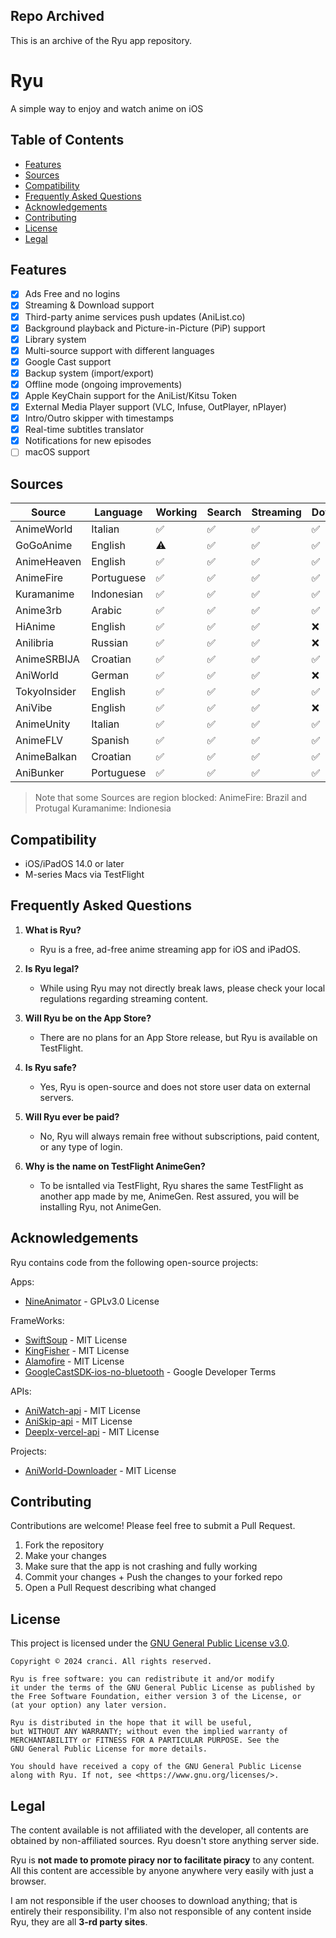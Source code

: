 ## Repo Archived
This is an archive of the Ryu app repository.

# Ryu

A simple way to enjoy and watch anime on iOS

</div>

## Table of Contents

- [Features](#features)
- [Sources](#sources)
- [Compatibility](#compatibility)
- [Frequently Asked Questions](#frequently-asked-questions)
- [Acknowledgements](#acknowledgements)
- [Contributing](#contributing)
- [License](#license)
- [Legal](#legal)

## Features

- [x] Ads Free and no logins
- [x] Streaming & Download support
- [x] Third-party anime services push updates (AniList.co)
- [x] Background playback and Picture-in-Picture (PiP) support
- [x] Library system
- [x] Multi-source support with different languages
- [x] Google Cast support
- [x] Backup system (import/export)
- [x] Offline mode (ongoing improvements)
- [x] Apple KeyChain support for the AniList/Kitsu Token
- [x] External Media Player support (VLC, Infuse, OutPlayer, nPlayer)
- [x] Intro/Outro skipper with timestamps
- [x] Real-time subtitles translator
- [x] Notifications for new episodes
- [ ] macOS support

## Sources

| Source       | Language   | Working| Search | Streaming| Download |
| ------------ | ---------- | ------ | ------ | -------- | -------- |
| AnimeWorld   | Italian    |   ✅   |   ✅   |    ✅    |    ✅   |
| GoGoAnime    | English    |   ⚠️   |   ✅   |    ✅    |    ✅   |
| AnimeHeaven  | English    |   ✅   |   ✅   |    ✅    |    ✅   |
| AnimeFire    | Portuguese |   ✅   |   ✅   |    ✅    |    ✅   |
| Kuramanime   | Indonesian |   ✅   |   ✅   |    ✅    |    ✅   |
| Anime3rb     | Arabic     |   ✅   |   ✅   |    ✅    |    ✅   |
| HiAnime      | English    |   ✅   |   ✅   |    ✅    |    :x:  |
| Anilibria    | Russian    |   ✅   |   ✅   |    ✅    |    :x:  |
| AnimeSRBIJA  | Croatian   |   ✅   |   ✅   |    ✅    |    ✅   |
| AniWorld     | German     |   ✅   |   ✅   |    ✅    |    :x:  |
| TokyoInsider | English    |   ✅   |   ✅   |    ✅    |    ✅   |
| AniVibe      | English    |   ✅   |   ✅   |    ✅    |    :x:  |
| AnimeUnity   | Italian    |   ✅   |   ✅   |    ✅    |    ✅   |
| AnimeFLV     | Spanish    |   ✅   |   ✅   |    ✅    |    ✅   |
| AnimeBalkan  | Croatian   |   ✅   |   ✅   |    ✅    |    ✅   | 
| AniBunker    | Portuguese |   ✅   |   ✅   |    ✅    |    ✅   |

> Note that some Sources are region blocked:
> AnimeFire: Brazil and Protugal 
> Kuramanime: Indionesia

## Compatibility

- iOS/iPadOS 14.0 or later
- M-series Macs via TestFlight

## Frequently Asked Questions

1. **What is Ryu?**
   - Ryu is a free, ad-free anime streaming app for iOS and iPadOS.

2. **Is Ryu legal?**
   - While using Ryu may not directly break laws, please check your local regulations regarding streaming content.

3. **Will Ryu be on the App Store?**
   - There are no plans for an App Store release, but Ryu is available on TestFlight.

4. **Is Ryu safe?**
   - Yes, Ryu is open-source and does not store user data on external servers.

5. **Will Ryu ever be paid?**
   - No, Ryu will always remain free without subscriptions, paid content, or any type of login.

6. **Why is the name on TestFlight AnimeGen?**
   - To be isntalled via TestFlight, Ryu shares the same TestFlight as another app made by me, AnimeGen. Rest assured, you will be installing Ryu, not AnimeGen.

## Acknowledgements

Ryu contains code from the following open-source projects:

Apps:
- [NineAnimator](https://github.com/SuperMarcus/NineAnimator) - GPLv3.0 License

FrameWorks:
- [SwiftSoup](https://github.com/scinfu/SwiftSoup) - MIT License
- [KingFisher](https://github.com/onevcat/Kingfisher) - MIT License
- [Alamofire](https://github.com/Alamofire/Alamofire) - MIT License
- [GoogleCastSDK-ios-no-bluetooth](https://github.com/SRGSSR/GoogleCastSDK-ios-no-bluetooth) - Google Developer Terms

APIs:
- [AniWatch-api](https://github.com/ghoshritesh12/aniwatch-api) - MIT License
- [AniSkip-api](https://github.com/aniskip/aniskip-api) - MIT License
- [Deeplx-vercel-api](https://github.com/bropines/Deeplx-vercel) - MIT License

Projects:
- [AniWorld-Downloader](https://github.com/phoenixthrush/AniWorld-Downloader) - MIT License

## Contributing

Contributions are welcome! Please feel free to submit a Pull Request.

1. Fork the repository
2. Make your changes
3. Make sure that the app is not crashing and fully working
4. Commit your changes + Push the changes to your forked repo
5. Open a Pull Request describing what changed

## License

This project is licensed under the [GNU General Public License v3.0](LICENSE).

```
Copyright © 2024 cranci. All rights reserved.

Ryu is free software: you can redistribute it and/or modify
it under the terms of the GNU General Public License as published by
the Free Software Foundation, either version 3 of the License, or
(at your option) any later version.

Ryu is distributed in the hope that it will be useful,
but WITHOUT ANY WARRANTY; without even the implied warranty of
MERCHANTABILITY or FITNESS FOR A PARTICULAR PURPOSE. See the
GNU General Public License for more details.

You should have received a copy of the GNU General Public License
along with Ryu. If not, see <https://www.gnu.org/licenses/>.
```

## Legal

The content available is not affiliated with the developer, all contents are obtained by non-affiliated sources. Ryu doesn't store anything server side.

Ryu is **not made to promote piracy nor to facilitate piracy** to any content. All this content are accessible by anyone anywhere very easily with just a browser. 

I am not responsible if the user chooses to download anything; that is entirely their responsibility. I'm also not responsible of any content inside Ryu, they are all **3-rd party sites**.
